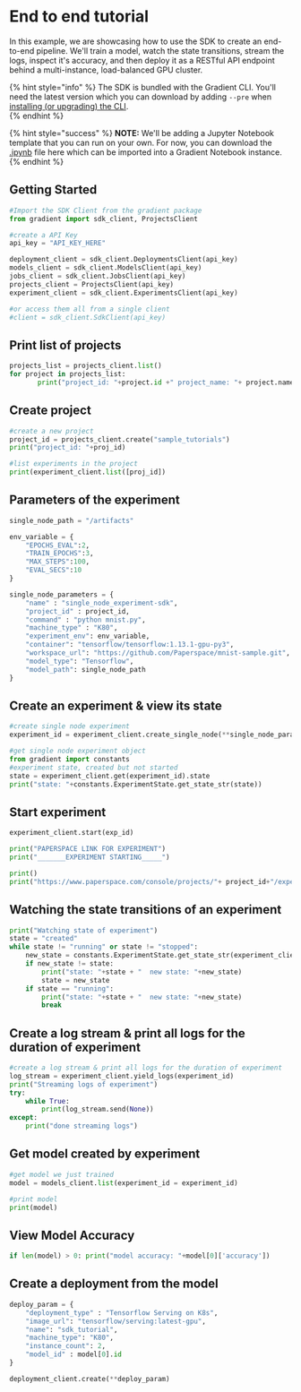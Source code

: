 # End to end tutorial

In this example, we are showcasing how to use the SDK to create an end-to-end pipeline.  We'll train a model, watch the state transitions, stream the logs, inspect it's accuracy, and then deploy it as a RESTful API endpoint behind a multi-instance, load-balanced GPU cluster.  

{% hint style="info" %}
The SDK is bundled with the Gradient CLI.  You'll need the latest version which you can download by adding `--pre` when [installing \(or upgrading\) the CLI](../get-started/install-the-cli.md).  
{% endhint %}

{% hint style="success" %}
**NOTE:** We'll be adding a Jupyter Notebook template that you can run on your own. For now, you can download the [.ipynb](https://s3.amazonaws.com/ps.public.resources/sdk_tutorial_starter.ipynb) file here which can be imported into a Gradient Notebook instance.
{% endhint %}

## Getting Started

```python
#Import the SDK Client from the gradient package
from gradient import sdk_client, ProjectsClient
```

```python
#create a API Key
api_key = "API_KEY_HERE"
```

```python
deployment_client = sdk_client.DeploymentsClient(api_key)
models_client = sdk_client.ModelsClient(api_key)
jobs_client = sdk_client.JobsClient(api_key)
projects_client = ProjectsClient(api_key)
experiment_client = sdk_client.ExperimentsClient(api_key)

#or access them all from a single client
#client = sdk_client.SdkClient(api_key)
```

## Print list of projects

```python
projects_list = projects_client.list()
for project in projects_list:
       print("project_id: "+project.id +" project_name: "+ project.name)
```

## Create project

```python
#create a new project
project_id = projects_client.create("sample_tutorials")
print("project_id: "+proj_id)
```

```python
#list experiments in the project
print(experiment_client.list([proj_id])
```

## Parameters of the experiment

```python
single_node_path = "/artifacts"

env_variable = {
    "EPOCHS_EVAL":2,
    "TRAIN_EPOCHS":3,
    "MAX_STEPS":100,
    "EVAL_SECS":10
}

single_node_parameters = {
    "name" : "single_node_experiment-sdk",
    "project_id" : project_id,
    "command" : "python mnist.py",
    "machine_type" : "K80",
    "experiment_env": env_variable,
    "container": "tensorflow/tensorflow:1.13.1-gpu-py3",
    "workspace_url": "https://github.com/Paperspace/mnist-sample.git",
    "model_type": "Tensorflow",
    "model_path": single_node_path
}
```

## Create an experiment & view its state

```python
#create single node experiment
experiment_id = experiment_client.create_single_node(**single_node_parameters)

#get single node experiment object
from gradient import constants
#experiment state, created but not started
state = experiment_client.get(experiment_id).state
print("state: "+constants.ExperimentState.get_state_str(state))
```

## Start experiment

```python
experiment_client.start(exp_id)

print("PAPERSPACE LINK FOR EXPERIMENT")
print("_______EXPERIMENT STARTING_____")

print()
print("https://www.paperspace.com/console/projects/"+ project_id+"/experiments/"+experiment_id)
```

## Watching the state transitions of an experiment

```python
print("Watching state of experiment")
state = "created"
while state != "running" or state != "stopped":
    new_state = constants.ExperimentState.get_state_str(experiment_client.get(experiment_id).state)
    if new_state != state:
        print("state: "+state + "  new state: "+new_state)
        state = new_state
    if state == "running":
        print("state: "+state + "  new state: "+new_state)
        break
```

## Create a log stream & print all logs for the duration of experiment

```python
#create a log stream & print all logs for the duration of experiment
log_stream = experiment_client.yield_logs(experiment_id)
print("Streaming logs of experiment")
try:
    while True:
        print(log_stream.send(None))
except:
    print("done streaming logs")
```

## Get model created by experiment

```python
#get model we just trained
model = models_client.list(experiment_id = experiment_id)

#print model
print(model)
```

## View Model Accuracy

```python
if len(model) > 0: print("model accuracy: "+model[0]['accuracy'])
```

## Create a deployment from the model

```python
deploy_param = {
    "deployment_type" : "Tensorflow Serving on K8s",
    "image_url": "tensorflow/serving:latest-gpu",
    "name": "sdk_tutorial",
    "machine_type": "K80",
    "instance_count": 2,
    "model_id" : model[0].id
}
```

```python
deployment_client.create(**deploy_param)
```



